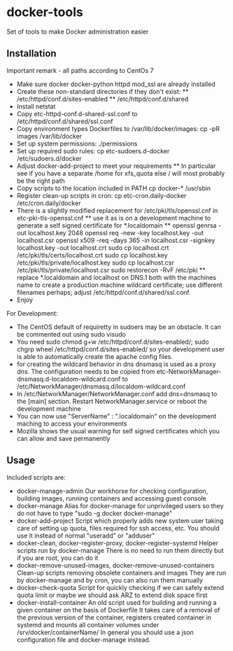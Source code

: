 # docker-tools

Set of tools to make Docker administration easier

## Installation

Important remark - all paths according to CentOs 7

* Make sure docker docker-python httpd mod_ssl are already installed
* Create these non-standard directories if they don't exist:
** /etc/httpd/conf.d/sites-enabled
** /etc/httpd/conf.d/shared
* Install netstat
* Copy etc-httpd-conf.d-shared-ssl.conf to /etc/httpd/conf.d/shared/ssl.conf
* Copy environment types Dockerfiles to /var/lib/docker/images:
  cp -pR images /var/lib/docker
* Set up system permissions:
  ./permissions
* Set up required sudo rules:
  cp etc-sudoers.d-docker /etc/sudoers.d/docker
* Adjust docker-add-project to meet your requirements
** In particular see if you have a separate /home for xfs_quota else / will most probably be the right path
* Copy scripts to the location included in PATH
  cp docker-* /usr/sbin
* Register clean-up scripts in cron:
  cp etc-cron.daily-docker /etc/cron.daily/docker
* There is a slightly modified replacement for /etc/pki/tls/openssl.cnf in etc-pki-tls-openssl.cnf
** use it as is on a development machine to generate a self signed certificate for *.localdomain
** openssl genrsa -out localhost.key 2048
   openssl req -new -key localhost.key -out localhost.csr
   openssl x509 -req -days 365 -in localhost.csr -signkey localhost.key -out localhost.crt
   sudo cp localhost.crt /etc/pki/tls/certs/localhost.crt
   sudo cp localhost.key /etc/pki/tls/private/localhost.key
   sudo cp localhost.csr /etc/pki/tls/private/localhost.csr
   sudo restorecon -RvF /etc/pki
** replace *.localdomain and localhost on DNS.1 both with the machines name to create a production machine
   wildcard certificate; use different filenames perhaps; adjust /etc/httpd/conf.d/shared/ssl.conf.
* Enjoy

For Development:
* The CentOS default of requiretty in sudoers may be an obstacle. It can be commented out using sudo visudo
* You need sudo chmod g+w /etc/httpd/conf.d/sites-enabled/; sudo chgrp wheel /etc/httpd/conf.d/sites-enabled/
  so your development user is able to automatically create the apache config files.
* for creating the wildcard behavior in dns dnsmasq is used as a proxy dns. The configuration needs to be copied
  from etc-NetworkManager-dnsmasq.d-localdom-wildcard.conf to /etc/NetworkManager/dnsmasq.d/localdom-wildcard.conf
* In /etc/NetworkManager/NetworkManager.conf add dns=dnsmasq to the [main] section. Restart NetworkManager.service or
  reboot the development machine
* You can now use "ServerName" : "<name>.localdomain" on the development maching to access your environments
* Mozilla shows the usual warning for self signed certificates which you can allow and save permanently

## Usage

Included scripts are:

* docker-manage-admin
  Our workhorse for checking configuration, building images, running containers 
  and accessing guest console
* docker-manage
  Alias for docker-manage for unprivileged users so they do not have to type 
  "sudo -g docker docker-manage"
* docker-add-project
  Script which properly adds new system user taking care of setting up quota, 
  files required for ssh access, etc.
  You should use it instead of normal "useradd" or "adduser"
* docker-clean, docker-register-proxy, docker-register-systemd
  Helper scripts run by docker-manage
  There is no need to run them directly but if you are root, you can do it
* docker-remove-unused-images, docker-remove-unused-containers
  Clean-up scripts removing obsolete containers and images
  They are run by docker-manage and by cron, you can also run them manually
* docker-check-quota
  Script for quickly checking if we can safely extend quota limit or maybe we
  should ask ARZ to extend disk space first
* docker-install-container
  An old script used for building and running a given container on the basis of 
  Dockerfile
  It takes care of a removal of the previous version of the container, 
  registers created container in systemd and mounts all container volumes under
  /srv/docker/containerName/
  In general you should use a json configuration file and docker-manage 
  instead.

